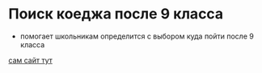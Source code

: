 # Поиск коеджа после 9 класса

- помогает школьникам определится с выбором куда пойти после 9 класса

[сам сайт тут](https://gogolev-denis.github.io/Search-For-a-College-/)
